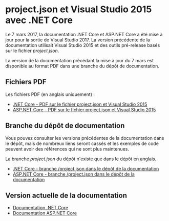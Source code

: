# project.json et Visual Studio 2015 avec .NET Core

Le 7 mars 2017, la documentation .NET Core et ASP.NET Core a été mise à jour pour la sortie de Visual Studio 2017. La version précédente de la documentation utilisait Visual Studio 2015 et des outils pré-release basés sur le fichier *project.json*.

La version de la documentation précédant la mise à jour du 7 mars est disponible au format PDF dans une branche du dépôt de documentation.

## Fichiers PDF

Les fichiers PDF (en anglais uniquement) :

* [.NET Core - PDF sur le fichier project.json et Visual Studio 2015](https://github.com/dotnet/docs/blob/project.json/net-core-project-json.pdf)
* [ASP.NET Core - PDF sur le fichier project.json et Visual Studio 2015](https://github.com/aspnet/Docs/blob/master/aspnetcore/common/_static/aspnet-core-project-json.pdf)

## Branche du dépôt de documentation

Vous pouvez consulter les versions précédentes de la documentation dans le dépôt, mais de nombreux liens seront cassés et les exemples de code peuvent avoir des références qui ne sont plus maintenues.

La branche *project.json* du dépôt n'existe que dans le dépôt en anglais.

* [.NET Core - branche /project.json dans le dépôt de la documentation](https://github.com/dotnet/docs/tree/project.json/docs)
* [ASP.NET Core - branche /project.json dans le dépôt de la documentation](https://github.com/aspnet/Docs/tree/project.json/aspnetcore)

## Version actuelle de la documentation

* [Documentation .NET Core](./core/index.md)
* [Documentation ASP.NET Core](/aspnet/core/)
